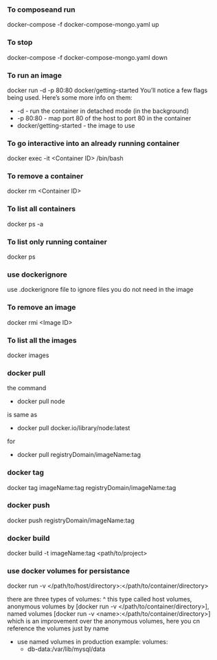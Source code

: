 ### To composeand run
docker-compose -f docker-compose-mongo.yaml up
### To stop 
docker-compose -f docker-compose-mongo.yaml down

### To run an image
docker run -d -p 80:80 docker/getting-started
You’ll notice a few flags being used. Here’s some more info on them:

- -d - run the container in detached mode (in the background)
- -p 80:80 - map port 80 of the host to port 80 in the container
- docker/getting-started - the image to use

### To go interactive into an already running container
docker exec -it \<Container ID\> /bin/bash

### To remove a container 
docker rm \<Container ID\>

### To list all containers 
docker ps -a

### To list only running container 
docker ps

### use dockerignore
use .dockerignore file to ignore files you do not need in the image

### To remove an image
docker rmi \<Image ID\>

### To list all the images
docker images

### docker pull
the command
- docker pull node 

is same as

- docker pull docker.io/library/node:latest

for 

- docker pull registryDomain/imageName:tag

### docker tag 
docker tag imageName:tag registryDomain/imageName:tag

### docker push
docker push registryDomain/imageName:tag

### docker build 
docker build -t imageName:tag \<path/to/project\>

### use docker volumes for persistance
docker run -v \</path/to/host/directory\>:\</path/to/container/directory\>

there are three types of volumes: ^ this type called host volumes, anonymous volumes by [docker run -v \</path/to/container/directory\>], named volumes [docker run -v \<name\>:\</path/to/container/directory\>] which is an improvement over the anonymous volumes, here you cn reference the volumes just by name
- use named volumes in production
example:
volumes:
    - db-data:/var/lib/mysql/data



